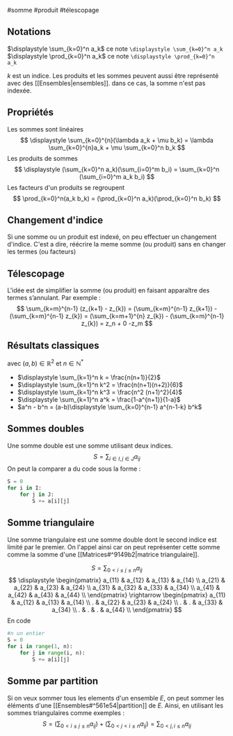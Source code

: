 #somme #produit #télescopage
## Notations
$\displaystyle \sum_{k=0}^n a_k$   ce note `\displaystyle \sum_{k=0}^n a_k`
$\displaystyle \prod_{k=0}^n a_k$   ce note `\displaystyle \prod_{k=0}^n a_k`

$k$ est un indice. Les produits et les sommes peuvent aussi être représenté avec des [[Ensembles|ensembles]]. dans ce cas, la somme n'est pas indexée. 

## Propriétés

Les sommes sont linéaires 
$$
\displaystyle \sum_{k=0}^{n}(\lambda a_k + \mu b_k) = \lambda \sum_{k=0}^{n}a_k + \mu \sum_{k=0}^n b_k
$$
Les produits de sommes
$$
\displaystyle (\sum_{k=0}^n a_k)(\sum_{i=0}^m b_i) = \sum_{k=0}^n (\sum_{i=0}^m a_k b_i)
$$
Les facteurs d'un produits se regroupent
$$
\prod_{k=0}^n(a_k b_k) = (\prod_{k=0}^n a_k)(\prod_{k=0}^n b_k)
$$
## Changement d'indice
Si une somme ou un produit est indexé, on peu effectuer un changement d'indice.
C'est a dire, réécrire la meme somme (ou produit) sans en changer les termes (ou facteurs)

## Télescopage
L'idée est de simplifier la somme (ou produit) en faisant apparaître des termes s’annulant.
Par exemple :
$$
\sum_{k=m}^{n-1} (z_{k+1} - z_{k}) = 
(\sum_{k=m}^{n-1} z_{k+1}) - (\sum_{k=m}^{n-1} z_{k}) =
(\sum_{k=m+1}^{n} z_{k}) - (\sum_{k=m}^{n-1} z_{k}) = z_n + 0 -z_m
$$
## Résultats classiques
avec $(a,b) \in \mathbb{R}^2$ et $n \in \mathbb{N}^*$

- $\displaystyle \sum_{k=1}^n k = \frac{n(n+1)}{2}$
- $\displaystyle \sum_{k=1}^n k^2 = \frac{n(n+1)(n+2)}{6}$
- $\displaystyle \sum_{k=1}^n k^3 = \frac{n^2 (n+1)^2}{4}$
- $\displaystyle \sum_{k=1}^n a^k = \frac{1-a^{n+1}}{1-a}$
- $a^n - b^n = (a-b)\displaystyle \sum_{k=0}^{n-1} a^{n-1-k} b^k$
## Sommes doubles
Une somme double est une somme utilisant deux indices.
$$
S = \displaystyle \sum_{i \in I, j \in J} a_{ij}
$$
On peut la comparer a du code sous la forme :
```python
S = 0
for i in I:
	for j in J:
		S += a[i][j]
```
## Somme triangulaire
Une somme triangulaire est une somme double dont le second indice est limité par le premier. On l'appel ainsi car on peut représenter cette somme comme la somme d'une [[Matrices#^9149b2|matrice triangulaire]]. 

$$
\displaystyle S = \sum_{0 < i \le j \le n} a_{ij}
$$
$$
\displaystyle
\begin{pmatrix}
a_{11} & a_{12} & a_{13} & a_{14} \\
a_{21} & a_{22} & a_{23} & a_{24} \\
a_{31} & a_{32} & a_{33} & a_{34} \\
a_{41} & a_{42} & a_{43} & a_{44} \\
\end{pmatrix}
\rightarrow
\begin{pmatrix}
a_{11} & a_{12} & a_{13} & a_{14} \\
. & a_{22} & a_{23} & a_{24} \\
. & . & a_{33} & a_{34} \\
. & . & . & a_{44} \\
\end{pmatrix}
$$
En code
```python
#n un entier
S = 0
for i in range(1, n):
	for j in range(i, n):
		S += a[i][j]
```
## Somme par partition
Si on veux sommer tous les elements d'un ensemble $E$, on peut sommer les éléments d'une [[Ensembles#^561e54|partition]] de $E$. 
Ainsi, en utilisant les sommes triangulaires comme exemples :
$$
\displaystyle S = (\sum_{0 < i \le j \le n} a_{ij}) + 
(\sum_{0 < j < i \le n} a_{ij})
= \sum_{0 < j , i \le n} a_{ij}
$$
